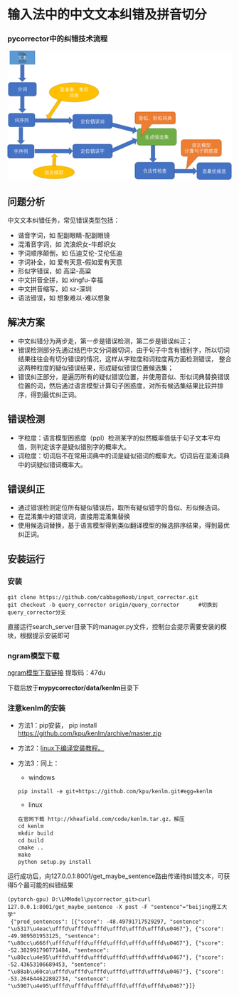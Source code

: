 # 输入法中的中文文本纠错及拼音切分
### pycorrector中的纠错技术流程
![struct image](./docs/git_image/文本校对结构图.png)

## 问题分析
中文文本纠错任务，常见错误类型包括：
- 谐音字词，如 配副眼睛-配副眼镜
- 混淆音字词，如 流浪织女-牛郎织女
- 字词顺序颠倒，如 伍迪艾伦-艾伦伍迪
- 字词补全，如 爱有天意-假如爱有天意
- 形似字错误，如 高梁-高粱
- 中文拼音全拼，如 xingfu-幸福
- 中文拼音缩写，如 sz-深圳
- 语法错误，如 想象难以-难以想象
## 解决方案
- 中文纠错分为两步走，第一步是错误检测，第二步是错误纠正；
- 错误检测部分先通过结巴中文分词器切词，由于句子中含有错别字，所以切词结果往往会有切分错误的情况，这样从字粒度和词粒度两方面检测错误， 整合这两种粒度的疑似错误结果，形成疑似错误位置候选集；
- 错误纠正部分，是遍历所有的疑似错误位置，并使用音似、形似词典替换错误位置的词，然后通过语言模型计算句子困惑度，对所有候选集结果比较并排序，得到最优纠正词。
## 错误检测
- 字粒度：语言模型困惑度（ppl）检测某字的似然概率值低于句子文本平均值，则判定该字是疑似错别字的概率大。
- 词粒度：切词后不在常用词典中的词是疑似错词的概率大。切词后在混淆词典中的词疑似错词概率大。
## 错误纠正
- 通过错误检测定位所有疑似错误后，取所有疑似错字的音似、形似候选词。
- 在混淆集中的错误词，直接用混淆集替换
- 使用候选词替换，基于语言模型得到类似翻译模型的候选排序结果，得到最优纠正词。
## 安装运行
### 安装
```
git clone https://github.com/cabbageNoob/input_corrector.git
git checkout -b query_corrector origin/query_corrector      #切换到query_corrector分支
```
直接运行search_server目录下的manager.py文件，控制台会提示需要安装的模块，根据提示安装即可
### ngram模型下载
[ngram模型下载链接](https://pan.baidu.com/s/1J7D3lNPoQNOb8uR4vM4Tmg )
提取码：47du 

下载后放于**mypycorrector/data/kenlm**目录下

### 注意kenlm的安装
- 方法1：pip安装， pip install https://github.com/kpu/kenlm/archive/master.zip

- 方法2：[linux下编译安装教程。](https://blog.csdn.net/mingzai624/article/details/79560063)

- 方法3：同上：
    - windows
    ```
    pip install -e git+https://github.com/kpu/kenlm.git#egg=kenlm
    ```
    - linux
    ```
    在官网下载 http://kheafield.com/code/kenlm.tar.gz，解压
    cd kenlm
    mkdir build
    cd build
    cmake ..
    make
    python setup.py install
    ```
运行成功后，向127.0.0.1:8001/get_maybe_sentence路由传递待纠错文本，可获得5个最可能的纠错结果
```
(pytorch-gpu) D:\LMModel\pycorrector_git>curl 127.0.0.1:8001/get_maybe_sentence -X post -F "sentence"="beijing理工大学"
 {"pred_sentences": [{"score": -48.49791717529297, "sentence": "\u5317\u4eac\ufffd\ufffd\ufffd\ufffd\ufffd\ufffd\u0467"}, {"score": -49.989501953125, "sentence": "\u80cc\u666f\ufffd\ufffd\ufffd\ufffd\ufffd\ufffd\u0467"}, {"score": -52.382991790771484, "sentence": "\u80cc\u4e95\ufffd\ufffd\ufffd\ufffd\ufffd\ufffd\u0467"}, {"score": -52.43653106689453, "sentence": "\u88ab\u60ca\ufffd\ufffd\ufffd\ufffd\ufffd\ufffd\u0467"}, {"score": -53.264644622802734, "sentence": "\u5907\u4e95\ufffd\ufffd\ufffd\ufffd\ufffd\ufffd\u0467"}]}
 ```

